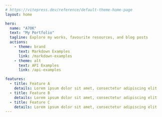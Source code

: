 ```yaml
---
# https://vitepress.dev/reference/default-theme-home-page
layout: home

hero:
  name: "A70K"
  text: "My Portfolio"
  tagline: Explore my works, favourite resources, and blog posts
  actions:
    - theme: brand
      text: Markdown Examples
      link: /markdown-examples
    - theme: alt
      text: API Examples
      link: /api-examples

features:
  - title: Feature A
    details: Lorem ipsum dolor sit amet, consectetur adipiscing elit
  - title: Feature B
    details: Lorem ipsum dolor sit amet, consectetur adipiscing elit
  - title: Feature C
    details: Lorem ipsum dolor sit amet, consectetur adipiscing elit
---
```


